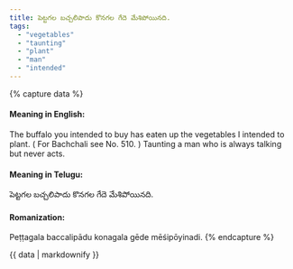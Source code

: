 ```yaml
---
title: పెట్టగల బచ్చలిపాదు కొనగల గేదె మేశిపోయినది.
tags:
  - "vegetables"
  - "taunting"
  - "plant"
  - "man"
  - "intended"
---
```


{% capture data %}
#### Meaning in English:
The buffalo you intended to buy has eaten up the vegetables I intended to plant.
( For Bachchali see No. 510. )
Taunting a man who is always talking but never acts.

#### Meaning in Telugu:
పెట్టగల బచ్చలిపాదు కొనగల గేదె మేశిపోయినది.

#### Romanization:
Peṭṭagala baccalipādu konagala gēde mēśipōyinadi.
{% endcapture %}

{{ data | markdownify }}

